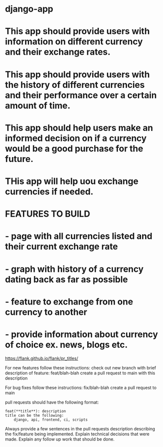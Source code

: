 # django-app

# This app should provide users with information on different currency and their exchange rates.
# This app should provide users with the history of different currencies and their performance over a certain amount of time.
# This app should help users make an informed decision on if a currency would be a good purchase for the future.
# THis app will help uou exchange currencies if needed.

# FEATURES TO BUILD
# - page with all currencies listed and their current exchange rate
# - graph with history of a currency dating back as far as possible
# - feature to exchange from one currency to another
# - provide information about currency of choice ex. news, blogs etc.

https://flank.github.io/flank/pr_titles/

For new features follow these instructions:
check out new branch with brief description of feature:
    feat/blah-blah
    create a pull request to main with this description


For bug fixes follow these instructions:
    fix/blah-blah
    create a pull request to main


pull requests should have the following format:

    feat(**title**): description
    title can be the following:
        django, api, frontend, ci, scripts


Always provide a few sentences in the pull requests description describing the fix/feature being implemented. Explain technical decisions that were made. Explain any follow up work that should be done.